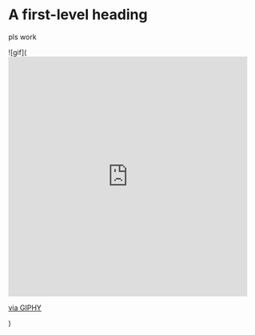 # A first-level heading

pls work

![gif](<iframe src="https://giphy.com/embed/xT4uQfHn1CUGyYsiiY" width="478" height="480" frameBorder="0" class="giphy-embed" allowFullScreen></iframe><p><a href="https://giphy.com/gifs/xT4uQfHn1CUGyYsiiY">via GIPHY</a></p>)